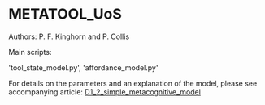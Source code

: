 # METATOOL_UoS

Authors: P. F. Kinghorn and P. Collis

Main scripts:

'tool_state_model.py',
'affordance_model.py'

For details on the parameters and an explanation of the model, please see accompanying article: [D1_2_simple_metacognitive_model](https://github.com/PoppyCollis/METATOOL_UoS/blob/master/D1_2_Simple_Metacognitive_Model.pdf)


